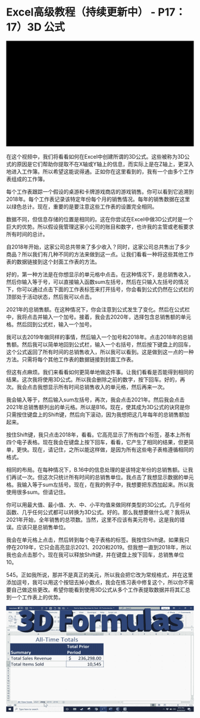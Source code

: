 # Excel高级教程（持续更新中） - P17：17）3D 公式 

![](img/86c318e0b155ef4664689bfe7f5ec6ee_0.png)

在这个视频中，我们将看看如何在Excel中创建所谓的3D公式。这些被称为3D公式的原因是它们帮助你提取不在X轴或Y轴上的信息，而实际上是在Z轴上，更深入地进入工作簿。所以希望这能说得通。正如你在这里看到的，我有一个由多个工作表组成的工作簿。

每个工作表跟踪一个假设的桌游和卡牌游戏商店的游戏销售。你可以看到它追溯到2018年。每个工作表记录该特定年份每个月的销售情况。每年的销售数据在这里以绿色总计。现在，重要的是要注意这些工作表的设置完全相同。

数据不同，但信息存储的位置是相同的。这在你尝试在Excel中做3D公式时是一个巨大的优势。所以假设我管理这家小公司的账目和数字，也许我的主管或老板要求所有时间的总计。

自2018年开始，这家公司总共带来了多少收入？同时，这家公司总共售出了多少商品？所以我们有几种不同的方法来做到这一点。让我们看看一种将这些其他工作表的数据链接到这个封面工作表的方法。

好的，第一种方法是在你想显示的单元格中点击。在这种情况下，是总销售收入，然后你输入等于号，可以直接输入函数sum左括号，然后在只输入左括号的情况下，你可以通过点击下面的工作表标签来打开括号，你会看到公式仍然在公式栏的顶部处于活动状态，然后我可以点击。

2021年的总销售额。在这种情况下，你会注意到公式发生了变化。然后在公式栏中，我将点击并输入一个加号。接着，我会去2020年，选择包含总销售额的单元格。然后回到公式栏，输入一个加号。

我可以去2019年做同样的事情，然后输入一个加号和2018年。点击2018年的总销售额。然后我可以简单地回到公式栏，输入一个右括号，然后按下键盘上的回车，这个公式返回了所有时间的总销售收入，所以我可以看到。这是做到这一点的一种方法。只需将每个其他工作表的数据链接到封面工作表。

但这有点麻烦。我们来看看如何更简单地做这件事。让我们看看是否能得到相同的结果。这次我将使用3D公式。所以我会删除之前的数字，按下回车。好的，再次。我会点击我想显示所有时间总销售收入的单元格，然后再来一次。

我会输入等于，然后输入sum左括号，再次，我会点击2021年。然后我会点击2021年总销售额列出的单元格。所以是B16。现在，使其成为3D公式的诀窍是你只需按住键盘上的Shift键，然后向下滚动，因为我想把这几年每年的总销售额加起来。

按住Shift键，我只点击2018年，看看。它高亮显示了所有四个标签，基本上所有四个电子表格。现在我会在键盘上按下回车，看看，它产生了相同的结果，但更简单，更快。现在，请记住，之所以能这样做，是因为所有这些电子表格遵循相同的格式。

相同的布局。在每种情况下，B.16中的信息处理的是该特定年份的总销售额。让我们再试一次。但这次只统计所有时间的总销售单位。我点击了我想显示数据的单元格。我输入等于sum左括号。现在，在我的例子中，我想要把东西加起来。所以我使用很多sum。但请记住。

你可以用最大值、最小值、大、中、小平均值来做同样类型的3D公式。几乎任何函数、几乎任何公式都可以转换为3D公式。好的。那么我想要做什么呢？我将从2021年开始，全年销售的总项数。当然，这里不应该有美元符号。这是我的错误。应该只是总销售单位。

我会在单元格上点击，然后转到每个电子表格的标签。我按住Shift键。如果我只停在2019年，它只会高亮显示2021、2020和2019。但我想一直到2018年，所以我也会点击那个。现在我可以释放Shift键，并在键盘上按下回车，总销售单位10。

545。正如我所说，那并不是真正的美元，所以我会把它改为常规格式，并在这里添加逗号，我可以用这个按钮去掉小数点，我会在练习表中修复这个，所以你不需要自己做这些更改。希望你能看到使用3D公式从多个工作表提取数据并将其汇总到一个工作表上的优势。

![](img/86c318e0b155ef4664689bfe7f5ec6ee_2.png)
